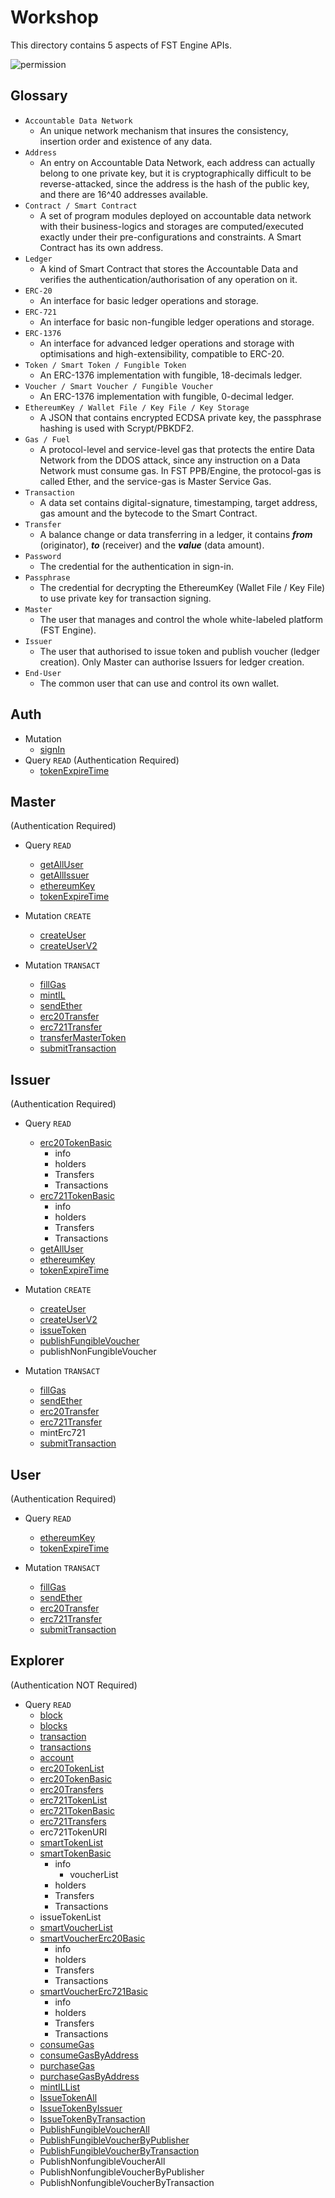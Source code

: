 # Workshop
This directory contains 5 aspects of FST Engine APIs.

![permission](/Workshop/images/permission.png)

## Glossary

- `Accountable Data Network`
  - An unique network mechanism that insures the consistency, insertion order and existence of any data.
- `Address`
  - An entry on Accountable Data Network, each address can actually belong to one private key, but it is cryptographically difficult to be reverse-attacked, since the address is the hash of the public key, and there are 16^40 addresses available.
- `Contract / Smart Contract`
  - A set of program modules deployed on accountable data network with their business-logics and storages are computed/executed exactly under their pre-configurations and constraints. A Smart Contract has its own address.
- `Ledger`
  - A kind of Smart Contract that stores the Accountable Data and verifies the authentication/authorisation of any operation on it.
- `ERC-20`
  - An interface for basic ledger operations and storage.
- `ERC-721`
  - An interface for basic non-fungible ledger operations and storage.
- `ERC-1376`
  - An interface for advanced ledger operations and storage with optimisations and high-extensibility, compatible to ERC-20.
- `Token / Smart Token / Fungible Token`
  - An ERC-1376 implementation with fungible, 18-decimals ledger.
- `Voucher / Smart Voucher / Fungible Voucher`
  - An ERC-1376 implementation with fungible, 0-decimal ledger.
- `EthereumKey / Wallet File / Key File / Key Storage`
  - A JSON that contains encrypted ECDSA private key, the passphrase hashing is used with Scrypt/PBKDF2.
- `Gas / Fuel`
  - A protocol-level and service-level gas that protects the entire Data Network from the DDOS attack, since any instruction on a Data Network must consume gas. In FST PPB/Engine, the protocol-gas is called Ether, and the service-gas is Master Service Gas.
- `Transaction`
  - A data set contains digital-signature, timestamping, target address, gas amount and the bytecode to the Smart Contract.
- `Transfer`
  - A balance change or data transferring in a ledger, it contains ***from*** (originator), ***to*** (receiver) and the ***value*** (data amount).
- `Password`
  - The credential for the authentication in sign-in.
- `Passphrase`
  - The credential for decrypting the EthereumKey (Wallet File / Key File) to use private key for transaction signing.
- `Master`
  - The user that manages and control the whole white-labeled platform (FST Engine).
- `Issuer`
  - The user that authorised to issue token and publish voucher (ledger creation). Only Master can authorise Issuers for ledger creation.
- `End-User`
  - The common user that can use and control its own wallet.

## Auth
- Mutation
  - [signIn](/Workshop/signin/signIn.md)
- Query `READ` (Authentication Required)
  - [tokenExpireTime](/Workshop/engine/tokenExpireTime.md)

## Master
(Authentication Required)
- Query `READ`
  - [getAllUser](/Workshop/engine/getAllUser.md)
  - [getAllIssuer](/Workshop/engine/getAllIssuer.md)
  - [ethereumKey](/Workshop/engine/ethereumKey.md)
  - [tokenExpireTime](/Workshop/engine/tokenExpireTime.md)

- Mutation `CREATE`
  - [createUser](/Workshop/engine/createUser.md)
  - [createUserV2](/Workshop/engine/createUserV2.md)

- Mutation `TRANSACT`
  - [fillGas](/Workshop/engine/fillGas.md)
  - [mintIL](/Workshop/engine/mintIL.md)
  - [sendEther](/Workshop/engine/sendEther.md)
  - [erc20Transfer](/Workshop/engine/erc20Transfer.md)
  - [erc721Transfer](/Workshop/engine/erc721Transfer.md)
  - [transferMasterToken](/Workshop/engine/transferMasterToken.md)
  - [submitTransaction](/Workshop/engine/submitTransaction.md)


## Issuer
(Authentication Required)
- Query `READ`
  - [erc20TokenBasic](/Workshop/explorer/erc20TokenBasic.md)
    - info
    - holders
    - Transfers
    - Transactions
  - [erc721TokenBasic](/Workshop/explorer/erc721TokenBasic.md)
    - info
    - holders
    - Transfers
    - Transactions
  - [getAllUser](/Workshop/engine/getAllUser.md)
  - [ethereumKey](/Workshop/engine/ethereumKey.md)
  - [tokenExpireTime](/Workshop/engine/tokenExpireTime.md)

- Mutation `CREATE`
  - [createUser](/Workshop/engine/createUser.md)
  - [createUserV2](/Workshop/engine/createUserV2.md)
  - [issueToken](/Workshop/engine/issueToken.md)
  - [publishFungibleVoucher](/Workshop/engine/publishFungibleVoucher.md)
  - publishNonFungibleVoucher

- Mutation `TRANSACT`
  - [fillGas](/Workshop/engine/fillGas.md)
  - [sendEther](/Workshop/engine/sendEther.md)
  - [erc20Transfer](/Workshop/engine/erc20Transfer.md)
  - [erc721Transfer](/Workshop/engine/erc721Transfer.md)
  - mintErc721
  - [submitTransaction](/Workshop/engine/submitTransaction.md)


## User
(Authentication Required)
- Query `READ`
  - [ethereumKey](/Workshop/engine/ethereumKey.md)
  - [tokenExpireTime](/Workshop/engine/tokenExpireTime.md)

- Mutation `TRANSACT`
  - [fillGas](/Workshop/engine/fillGas.md)
  - [sendEther](/Workshop/engine/sendEther.md)
  - [erc20Transfer](/Workshop/engine/erc20Transfer.md)
  - [erc721Transfer](/Workshop/engine/erc721Transfer.md)
  - [submitTransaction](/Workshop/engine/submitTransaction.md)


## Explorer
(Authentication NOT Required)
- Query `READ`
  - [block](/Workshop/explorer/block.md)
  - [blocks](/Workshop/explorer/blocks.md)
  - [transaction](/Workshop/explorer/transaction.md)
  - [transactions](/Workshop/explorer/transactions.md)
  - [account](/Workshop/explorer/account.md)
  - [erc20TokenList](/Workshop/explorer/erc20TokenList.md)
  - [erc20TokenBasic](/Workshop/explorer/erc20TokenBasic.md)
  - [erc20Transfers](/Workshop/explorer/erc20Transfers.md)
  - [erc721TokenList](/Workshop/explorer/erc721TokenList.md)
  - [erc721TokenBasic](/Workshop/explorer/erc721TokenBasic.md)
  - [erc721Transfers](/Workshop/explorer/erc721Transfers.md)
  - erc721TokenURI
  - [smartTokenList](/Workshop/explorer/smartTokenList.md)
  - [smartTokenBasic](/Workshop/explorer/smartTokenBasic.md)
    - info
      - voucherList
    - holders
    - Transfers
    - Transactions
  - issueTokenList
  - [smartVoucherList](/Workshop/explorer/smartVoucherList.md)
  - [smartVoucherErc20Basic](/Workshop/explorer/smartVoucherErc20Basic.md)
    - info
    - holders
    - Transfers
    - Transactions
  - [smartVoucherErc721Basic](/Workshop/explorer/smartVoucherErc721Basic.md)
    - info
    - holders
    - Transfers
    - Transactions
  - [consumeGas](/Workshop/explorer/consumeGas.md)
  - [consumeGasByAddress](/Workshop/explorer/consumeGasByAddress.md)
  - [purchaseGas](/Workshop/explorer/purchaseGas.md)
  - [purchaseGasByAddress](/Workshop/explorer/purchaseGasByAddress.md)
  - [mintILList](/Workshop/explorer/mintILList.md)
  - [IssueTokenAll](/Workshop/explorer/IssueTokenAll.md)
  - [IssueTokenByIssuer](/Workshop/explorer/IssueTokenByIssuer.md)
  - [IssueTokenByTransaction](/Workshop/explorer/IssueTokenByTransaction.md)
  - [PublishFungibleVoucherAll](/Workshop/explorer/PublishFungibleVoucherAll.md)
  - [PublishFungibleVoucherByPublisher](/Workshop/explorer/PublishFungibleVoucherByPublisher.md)
  - [PublishFungibleVoucherByTransaction](/Workshop/explorer/PublishFungibleVoucherByTransaction.md)
  - PublishNonfungibleVoucherAll
  - PublishNonfungibleVoucherByPublisher
  - PublishNonfungibleVoucherByTransaction

